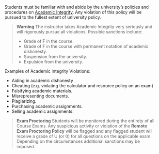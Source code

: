 Students must be familiar with and abide by the university’s policies and procedures on [Academic Integrity](https://catalog.buffalo.edu/policies/integrity.html). Any violation of this policy will be pursued to the fullest extent of university policy.

> **Warning**
> The instructor takes Academic Integrity very seriously and will rigorously pursue all violations. Possible sanctions include:
> - Grade of F in the course.
> - Grade of F in the course with permanent notation of academic dishonesty. 
> - Suspension from the university.
> - Expulsion from the university.


Examples of Academic Integrity Violations:

- Aiding in academic dishonesty
- Cheating (e.g. violating the calculator and resource policy on an exam)
- Falsifying academic materials.
- Misrepresenting documents.
- Plagiarizing.
- Purchasing academic assignments. 
- Selling academic assignments.

> **Exam Proctoring**
> Students will be monitored during the entirety of all Course Exams.  Any suspicious activity or violation of the **Remote Exam Proctoring Policy** will be flagged and any flagged student will receive a grade of U (or 0) for all questions on the applicable exam. Depending on the circumstances additional sanctions may be imposed.


<!--

> **Exam Proctoring Warning**
> Students will be monitored and recorded during the entirety of all Course Exams and all footage of each student will be extensively reviewed by course staff.  Any suspicious activity or violation of the [Exam Proctoring Policy](https://forum.bluetangent.org/t/syllabus-spring-2021/555#5-5-4-exam-proctoring-policy) will be flagged and any flagged student will receive a grade of U (or 0) for all questions on the applicable exam. Depending on the circumstances additional sanctions may be imposed.  

-->
